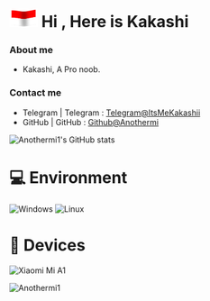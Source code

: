# <img src="https://raw.githubusercontent.com/mpurnomoadji/GameTebakAku-master/master/website/img/animasi-bergerak-bendera-indonesia-0013.gif" width="50px"> Hi , Here is Kakashi

### About me 

- Kakashi, A Pro noob. 

### Contact me 

- Telegram | Telegram : [Telegram@ItsMeKakashii](https://t.me/ItsMeKakashii)
- GitHub | GitHub : [Github@Anothermi](https://github.com/Anothermi1)


<!--
 is a ✨ _special_ ✨ repository because its `README.md` (this file) appears on your GitHub profile.

Here are some ideas to get you started:

- 🔭 I’m currently working on ...
- 🌱 I’m currently learning ...
- 👯 I’m looking to collaborate on ...
- 🤔 I’m looking for help with ...
- 💬 Ask me about ...
- 📫 How to reach me: ...
- 😄 Pronouns: ...
- ⚡ Fun fact: ...
-->

 ![Anothermi1's GitHub stats](https://github-readme-stats.vercel.app/api?username=Anothermi1&show_icons=true&include_all_commits=true&theme=radical)

# 💻 Environment
![Windows](https://img.shields.io/badge/Windows%2011-00BBFF?style=flat-square&logo=Windows&logoColor=ffffff)
![Linux](https://img.shields.io/badge/Linux-Mint%2000BBFF?style=flat-square&logo=Linux&logoColor=ffffff)

# 📱 Devices
![Xiaomi Mi A1](https://img.shields.io/badge/Xiaomi%20Mi%20A1-ED9121?style=flat-square&logo=xiaomi&logoColor=ffffff)

<!-- [![GitHub](https://img.shields.io/badge/dynamic/json?logo=github&label=GitHub+Followers&labelColor=282c34&color=181717&query=%24.data.totalSubs&url=https%3A%2F%2Fapi.spencerwoo.com%2Fsubstats%2F%3Fsource%3Dgithub%26queryKey%3Anothermi1&longCache=true)](https://github.com/Anothermi1) -->
<img src="https://komarev.com/ghpvc/?username=Anothermi1&style=flat-square" alt="Anothermi1" /><br>
